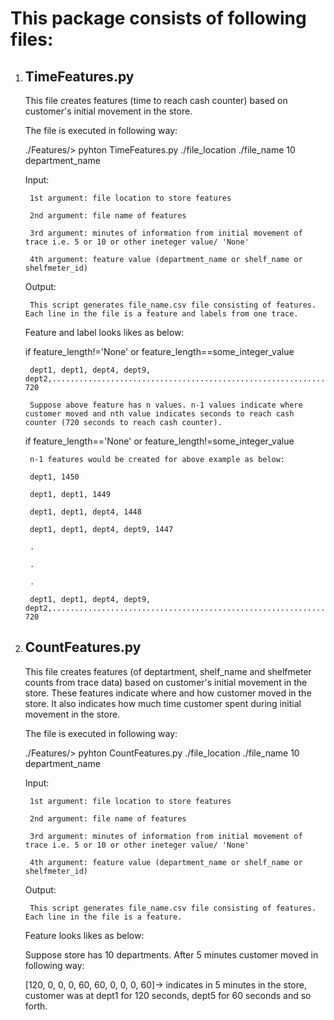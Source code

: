 # This package consists of following files:

1. ## TimeFeatures.py

    This file creates features (time to reach cash counter) based on customer's initial movement in the store.
    
    The file is executed in following way:

    ./Features/> pyhton TimeFeatures.py ./file_location ./file_name 10 department_name
     
     
    Input:
    
        1st argument: file location to store features
        
        2nd argument: file name of features
        
        3rd argument: minutes of information from initial movement of trace i.e. 5 or 10 or other ineteger value/ 'None' 
        
        4th argument: feature value (department_name or shelf_name or shelfmeter_id)
        
    Output:
    
        This script generates file_name.csv file consisting of features. Each line in the file is a feature and labels from one trace. 
    
    Feature and label looks likes as below:

    if feature_length!='None' or feature_length==some_integer_value
    
        dept1, dept1, dept4, dept9, dept2,......................................................................., 720
        
        Suppose above feature has n values. n-1 values indicate where customer moved and nth value indicates seconds to reach cash counter (720 seconds to reach cash counter).
        
    
    if feature_length=='None' or feature_length!=some_integer_value
        
        n-1 features would be created for above example as below:
        
        dept1, 1450
        
        dept1, dept1, 1449
        
        dept1, dept1, dept4, 1448
        
        dept1, dept1, dept4, dept9, 1447
        
        .
        
        .
        
        .
        
        dept1, dept1, dept4, dept9, dept2,......................................................................., 720
        

        
        
        
    
        
    

2. ## CountFeatures.py

    This file creates features (of deptartment, shelf_name and shelfmeter counts from trace data) based on customer's initial movement in the store. These features indicate
    where and how customer moved in the store. It also indicates how much time customer spent during initial movement in the store.
    

    The file is executed in following way:

    ./Features/> pyhton CountFeatures.py ./file_location ./file_name 10 department_name
     
     
    Input:
    
        1st argument: file location to store features
        
        2nd argument: file name of features
        
        3rd argument: minutes of information from initial movement of trace i.e. 5 or 10 or other ineteger value/ 'None' 
        
        4th argument: feature value (department_name or shelf_name or shelfmeter_id)
        
    Output:
    
        This script generates file_name.csv file consisting of features. Each line in the file is a feature.
        
        
    Feature looks likes as below:
    
    Suppose store has 10 departments. After 5 minutes customer moved in following way:
    
    [120, 0, 0, 0, 60, 60, 0, 0, 0, 60]-> indicates in 5 minutes in the store, customer was at dept1 for 120 seconds, dept5 for 60 seconds and so forth.